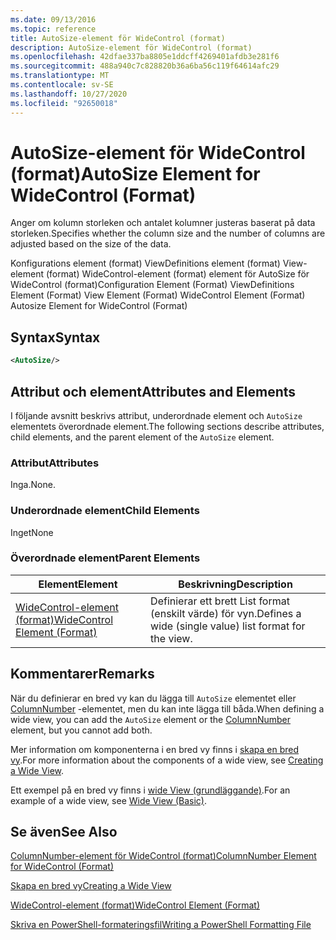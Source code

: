 ```yaml
---
ms.date: 09/13/2016
ms.topic: reference
title: AutoSize-element för WideControl (format)
description: AutoSize-element för WideControl (format)
ms.openlocfilehash: 42dfae337ba8805e1ddcff4269401afdb3e281f6
ms.sourcegitcommit: 488a940c7c828820b36a6ba56c119f64614afc29
ms.translationtype: MT
ms.contentlocale: sv-SE
ms.lasthandoff: 10/27/2020
ms.locfileid: "92650018"
---
```

# <a name="autosize-element-for-widecontrol-format"></a><span data-ttu-id="23a24-103">AutoSize-element för WideControl (format)</span><span class="sxs-lookup"><span data-stu-id="23a24-103">AutoSize Element for WideControl (Format)</span></span>

<span data-ttu-id="23a24-104">Anger om kolumn storleken och antalet kolumner justeras baserat på data storleken.</span><span class="sxs-lookup"><span data-stu-id="23a24-104">Specifies whether the column size and the number of columns are adjusted based on the size of the data.</span></span>

<span data-ttu-id="23a24-105">Konfigurations element (format) ViewDefinitions element (format) View-element (format) WideControl-element (format) element för AutoSize för WideControl (format)</span><span class="sxs-lookup"><span data-stu-id="23a24-105">Configuration Element (Format) ViewDefinitions Element (Format) View Element (Format) WideControl Element (Format) Autosize Element for WideControl (Format)</span></span>

## <a name="syntax"></a><span data-ttu-id="23a24-106">Syntax</span><span class="sxs-lookup"><span data-stu-id="23a24-106">Syntax</span></span>

```xml
<AutoSize/>
```

## <a name="attributes-and-elements"></a><span data-ttu-id="23a24-107">Attribut och element</span><span class="sxs-lookup"><span data-stu-id="23a24-107">Attributes and Elements</span></span>

<span data-ttu-id="23a24-108">I följande avsnitt beskrivs attribut, underordnade element och `AutoSize` elementets överordnade element.</span><span class="sxs-lookup"><span data-stu-id="23a24-108">The following sections describe attributes, child elements, and the parent element of the `AutoSize` element.</span></span>

### <a name="attributes"></a><span data-ttu-id="23a24-109">Attribut</span><span class="sxs-lookup"><span data-stu-id="23a24-109">Attributes</span></span>

<span data-ttu-id="23a24-110">Inga.</span><span class="sxs-lookup"><span data-stu-id="23a24-110">None.</span></span>

### <a name="child-elements"></a><span data-ttu-id="23a24-111">Underordnade element</span><span class="sxs-lookup"><span data-stu-id="23a24-111">Child Elements</span></span>

<span data-ttu-id="23a24-112">Inget</span><span class="sxs-lookup"><span data-stu-id="23a24-112">None</span></span>

### <a name="parent-elements"></a><span data-ttu-id="23a24-113">Överordnade element</span><span class="sxs-lookup"><span data-stu-id="23a24-113">Parent Elements</span></span>

|<span data-ttu-id="23a24-114">Element</span><span class="sxs-lookup"><span data-stu-id="23a24-114">Element</span></span>|<span data-ttu-id="23a24-115">Beskrivning</span><span class="sxs-lookup"><span data-stu-id="23a24-115">Description</span></span>|
|-------------|-----------------|
|[<span data-ttu-id="23a24-116">WideControl-element (format)</span><span class="sxs-lookup"><span data-stu-id="23a24-116">WideControl Element (Format)</span></span>](./widecontrol-element-format.md)|<span data-ttu-id="23a24-117">Definierar ett brett List format (enskilt värde) för vyn.</span><span class="sxs-lookup"><span data-stu-id="23a24-117">Defines a wide (single value) list format for the view.</span></span>|

## <a name="remarks"></a><span data-ttu-id="23a24-118">Kommentarer</span><span class="sxs-lookup"><span data-stu-id="23a24-118">Remarks</span></span>

<span data-ttu-id="23a24-119">När du definierar en bred vy kan du lägga till `AutoSize` elementet eller [ColumnNumber](./columnnumber-element-for-widecontrol-format.md) -elementet, men du kan inte lägga till båda.</span><span class="sxs-lookup"><span data-stu-id="23a24-119">When defining a wide view, you can add the `AutoSize` element or the [ColumnNumber](./columnnumber-element-for-widecontrol-format.md) element, but you cannot add both.</span></span>

<span data-ttu-id="23a24-120">Mer information om komponenterna i en bred vy finns i [skapa en bred vy](./creating-a-wide-view.md).</span><span class="sxs-lookup"><span data-stu-id="23a24-120">For more information about the components of a wide view, see [Creating a Wide View](./creating-a-wide-view.md).</span></span>

<span data-ttu-id="23a24-121">Ett exempel på en bred vy finns i [wide View (grundläggande)](./wide-view-basic.md).</span><span class="sxs-lookup"><span data-stu-id="23a24-121">For an example of a wide view, see [Wide View (Basic)](./wide-view-basic.md).</span></span>

## <a name="see-also"></a><span data-ttu-id="23a24-122">Se även</span><span class="sxs-lookup"><span data-stu-id="23a24-122">See Also</span></span>

[<span data-ttu-id="23a24-123">ColumnNumber-element för WideControl (format)</span><span class="sxs-lookup"><span data-stu-id="23a24-123">ColumnNumber Element for WideControl (Format)</span></span>](./columnnumber-element-for-widecontrol-format.md)

[<span data-ttu-id="23a24-124">Skapa en bred vy</span><span class="sxs-lookup"><span data-stu-id="23a24-124">Creating a Wide View</span></span>](./creating-a-wide-view.md)

[<span data-ttu-id="23a24-125">WideControl-element (format)</span><span class="sxs-lookup"><span data-stu-id="23a24-125">WideControl Element (Format)</span></span>](./widecontrol-element-format.md)

[<span data-ttu-id="23a24-126">Skriva en PowerShell-formateringsfil</span><span class="sxs-lookup"><span data-stu-id="23a24-126">Writing a PowerShell Formatting File</span></span>](./writing-a-powershell-formatting-file.md)
